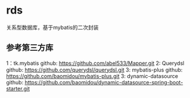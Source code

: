 # rds
关系型数据库，基于mybatis的二次封装
## 参考第三方库
1：tk.mybatis     github: https://github.com/abel533/Mapper.git 
2: Querydsl       github: https://github.com/querydsl/querydsl.git
3: mybatis-plus   github: https://github.com/baomidou/mybatis-plus.git
3: dynamic-datasource  github: https://github.com/baomidou/dynamic-datasource-spring-boot-starter.git